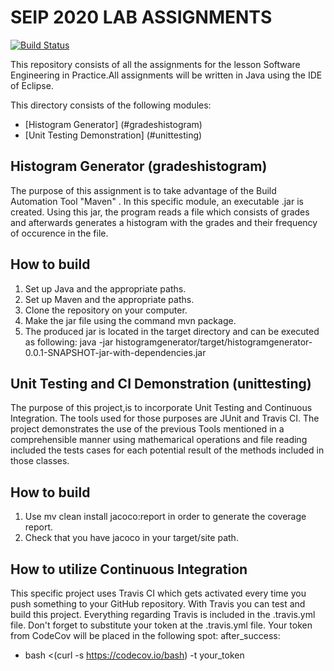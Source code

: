 # SEIP 2020 LAB ASSIGNMENTS
[![Build Status](https://travis-ci.com/pigirou/SEIP-assignments.svg?token=D4abBGiU23y1aU1FXZYy&branch=development)](https://travis-ci.com/pigirou/SEIP-assignments)

This repository consists of all the assignments for the lesson Software Engineering in Practice.All assignments will be written in Java using the IDE of Eclipse.

This directory consists of the following modules:
- [Histogram Generator] (#gradeshistogram)
- [Unit Testing Demonstration] (#unittesting)

<a id= "gradeshistogram"></a>
## Histogram Generator (gradeshistogram)

The purpose of this assignment is to take advantage of the Build Automation Tool "Maven" .
In this specific module, an executable .jar is created. Using this jar, the program reads a file which consists of grades and afterwards generates a histogram with the grades and their frequency of occurence in the file.

## How to build 
1. Set up Java and the appropriate paths.
2. Set up Maven and the appropriate paths. 
3. Clone the repository on your computer.
4. Make the jar file using the command mvn package.
5. The produced jar is located in the target directory and can be executed as following:
java -jar histogramgenerator/target/histogramgenerator-0.0.1-SNAPSHOT-jar-with-dependencies.jar

<a id="unittesting"></a>
## Unit Testing and CI Demonstration (unittesting)

The purpose of this project,is to incorporate Unit Testing and Continuous Integration. The tools used for those purposes are JUnit and Travis CI. The project demonstrates the use of the previous Tools mentioned in a comprehensible manner using mathemarical operations and file reading included the tests cases for each potential result of the methods included in those classes.
 
   
## How to build
1. Use mv clean install jacoco:report in order to generate the coverage report.
2. Check that you have jacoco in your target/site path.

## How to utilize Continuous Integration
This specific project uses Travis CI which gets activated every time you push something to your GitHub repository. With Travis you can test and build this project. Everything regarding Travis is included in the .travis.yml file. 
Don't forget to substitute your token at the .travis.yml file.
Your token from CodeCov will be placed in the following spot:
after_success:
- bash <(curl -s https://codecov.io/bash) -t your_token



 
 


